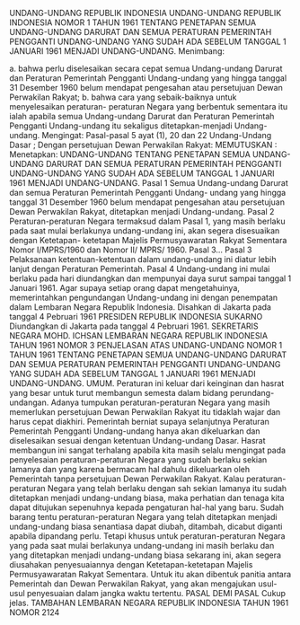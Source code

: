  UNDANG-UNDANG REPUBLIK INDONESIA UNDANG-UNDANG REPUBLIK INDONESIA NOMOR 1 TAHUN 1961 TENTANG PENETAPAN SEMUA UNDANG-UNDANG DARURAT DAN SEMUA PERATURAN PEMERINTAH PENGGANTI UNDANG-UNDANG YANG SUDAH ADA SEBELUM TANGGAL 1 JANUARI 1961 MENJADI UNDANG-UNDANG.
Menimbang:

a. bahwa perlu diselesaikan secara cepat semua Undang-undang Darurat dan Peraturan Pemerintah Pengganti Undang-undang yang hingga tanggal 31 Desember 1960 belum mendapat pengesahan atau persetujuan Dewan Perwakilan Rakyat;
b. bahwa cara yang sebaik-baiknya untuk menyelesaikan peraturan- peraturan Negara yang berbentuk sementara itu ialah apabila semua Undang-undang Darurat dan Peraturan Pemerintah Pengganti Undang-undang itu sekaligus ditetapkan-menjadi Undang-undang.
Mengingat:
 Pasal-pasal 5 ayat (1), 20 dan 22 Undang-Undang Dasar ; Dengan persetujuan Dewan Perwakilan Rakyat:
MEMUTUSKAN :
 Menetapkan: UNDANG-UNDANG TENTANG PENETAPAN SEMUA UNDANG-UNDANG DARURAT DAN SEMUA PERATURAN PEMERINTAH PENGGANTI UNDANG-UNDANG YANG SUDAH ADA SEBELUM TANGGAL 1 JANUARI 1961 MENJADI UNDANG-UNDANG.
Pasal 1
Semua Undang-undang Darurat dan semua Peraturan Pemerintah Pengganti Undang- undang yang hingga tanggal 31 Desember 1960 belum mendapat pengesahan atau persetujuan Dewan Perwakilan Rakyat, ditetapkan menjadi Undang-undang.
Pasal 2
Peraturan-peraturan Negara termaksud dalam Pasal 1, yang masih berlaku pada saat mulai berlakunya undang-undang ini, akan segera disesuaikan dengan Ketetapan- ketetapan Majelis Permusyawaratan Rakyat Sementara Nomor I/MPRS/1960 dan Nomor II/ MPRS/ 1960. Pasal 3...
Pasal 3
Pelaksanaan ketentuan-ketentuan dalam undang-undang ini diatur lebih lanjut dengan Peraturan Pemerintah.
Pasal 4
Undang-undang ini mulai berlaku pada hari diundangkan dan mempunyai daya surut sampai tanggal 1 Januari 1961. Agar supaya setiap orang dapat mengetahuinya, memerintahkan pengundangan Undang-undang ini dengan penempatan dalam Lembaran Negara Republik Indonesia. Disahkan di Jakarta pada tanggal 4 Pebruari 1961 PRESIDEN REPUBLIK INDONESIA SUKARNO Diundangkan di Jakarta pada tanggal 4 Pebruari 1961. SEKRETARIS NEGARA MOHD. ICHSAN LEMBARAN NEGARA REPUBLIK INDONESIA TAHUN 1961 NOMOR 3 PENJELASAN ATAS UNDANG-UNDANG NOMOR 1 TAHUN 1961 TENTANG PENETAPAN SEMUA UNDANG-UNDANG DARURAT DAN SEMUA PERATURAN PEMERINTAH PENGGANTI UNDANG-UNDANG YANG SUDAH ADA SEBELUM TANGGAL 1 JANUARI 1961 MENJADI UNDANG-UNDANG. UMUM. Peraturan ini keluar dari keinginan dan hasrat yang besar untuk turut membangun semesta dalam bidang perundang-undangan. Adanya tumpukan peraturan-peraturan Negara yang masih memerlukan persetujuan Dewan Perwakilan Rakyat itu tidaklah wajar dan harus cepat diakhiri. Pemerintah berniat supaya selanjutnya Peraturan Pemerintah Pengganti Undang-undang hanya akan dikeluarkan dan diselesaikan sesuai dengan ketentuan Undang-undang Dasar. Hasrat membangun ini sangat terhalang apabila kita masih selalu mengingat pada penyelesaian peraturan-peraturan Negara yang sudah berlaku sekian lamanya dan yang karena bermacam hal dahulu dikeluarkan oleh Pemerintah tanpa persetujuan Dewan Perwakilan Rakyat. Kalau peraturan-peraturan Negara yang telah berlaku dengan sah sekian lamanya itu sudah ditetapkan menjadi undang-undang biasa, maka perhatian dan tenaga kita dapat ditujukan sepenuhnya kepada pengaturan hal-hal yang baru. Sudah barang tentu peraturan-peraturan Negara yang telah ditetapkan menjadi undang-undang biasa senantiasa dapat diubah, ditambah, dicabut diganti apabila dipandang perlu. Tetapi khusus untuk peraturan-peraturan Negara yang pada saat mulai berlakunya undang-undang ini masih berlaku dan yang ditetapkan menjadi undang-undang biasa sekarang ini, akan segera diusahakan penyesuaiannya dengan Ketetapan-ketetapan Majelis Permusyawaratan Rakyat Sementara. Untuk itu akan dibentuk panitia antara Pemerintah dan Dewan Perwakilan Rakyat, yang akan mengajukan usul-usul penyesuaian dalam jangka waktu tertentu. PASAL DEMI PASAL Cukup jelas. TAMBAHAN LEMBARAN NEGARA REPUBLIK INDONESIA TAHUN 1961 NOMOR 2124